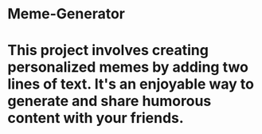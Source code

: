 <h1>Meme-Generator<h1>

This project involves creating personalized memes by adding two lines of text. It's an enjoyable way to generate and share humorous content with your friends.


